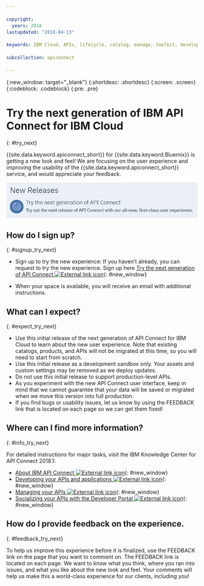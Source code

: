 ```yaml
---

copyright:
  years: 2018
lastupdated: "2018-04-13"

keywords: IBM Cloud, APIs, lifecycle, catalog, manage, toolkit, develop, dev portal

subcollection: apiconnect

---
```


{:new_window: target="_blank"}
{:shortdesc: .shortdesc}
{:screen: .screen}
{:codeblock: .codeblock}
{:pre: .pre}

# Try the next generation of IBM API Connect for IBM Cloud
{: #try_next}

{{site.data.keyword.apiconnect_short}} for {{site.data.keyword.Bluemix}} is getting a new look and feel! We are focusing on the user experience and improving the usability of the {{site.data.keyword.apiconnect_short}}  service, and would appreciate your feedback.

<img src="images/new_version.png" alt="graphic of the next generation of API Connect banner"/>

## How do I sign up?
{: #signup_try_next}

* Sign up to try the new experience: If you haven’t already, you can request to try the new experience. Sign up here [Try the next generation of API Connect ![External link icon](../icons/launch-glyph.svg "External link icon")](https://console.bluemix.net/apis/overview){: #new_window}

* When your space is available, you will receive an email with additional instructions.

## What can I expect?
{: #expect_try_next}

* Use this initial release of the next generation of API Connect for IBM Cloud to learn about the new user experience. Note that existing catalogs, products, and APIs will not be migrated at this time, so you will need to start from scratch.
* Use this initial release as a development sandbox only. Your assets and custom settings may be removed as we deploy updates.
* Do not use this initial release to support production-level APIs. 
* As you experiment with the new API Connect user interface, keep in mind that we cannot guarantee that your data will be saved or migrated when we move this version into full production.
* If you find bugs or usability issues, let us know by using the FEEDBACK link that is located on each page so we can get them fixed!

## Where can I find more information?
{: #info_try_next}

For detailed instructions for major tasks, visit the IBM Knowledge Center for API Connect 2018.1:
* [About IBM API Connect ![External link icon](../icons/launch-glyph.svg "External link icon")](https://www.ibm.com/support/knowledgecenter/SSMNED_2018/com.ibm.apic.overview.doc/api_management_overview.html){: #new_window}
* [Developing your APIs and applications ![External link icon](../icons/launch-glyph.svg "External link icon")](https://www.ibm.com/support/knowledgecenter/SSMNED_2018/com.ibm.apic.toolkit.doc/capim_cli_overview.html){: #new_window}
* [Managing your APIs ![External link icon](../icons/launch-glyph.svg "External link icon")](https://www.ibm.com/support/knowledgecenter/SSMNED_2018/com.ibm.apic.apionprem.doc/APIonPrem_gettingstarted.html){: #new_window}
* [Socializing your APIs with the Developer Portal ![External link icon](../icons/launch-glyph.svg "External link icon")](https://www.ibm.com/support/knowledgecenter/SSMNED_2018/com.ibm.apic.devportal.doc/discover_apis_landing_page.html){: #new_window}


## How do I provide feedback on the experience.
{: #feedback_try_next}

To help us improve this experience before it is finalized, use the FEEDBACK link on the page that you want to comment on. The FEEDBACK link is located on each page. We want to know what you think, where you ran into issues, and what you like about the new look and feel. Your comments will help us make this a world-class experience for our clients, including you!